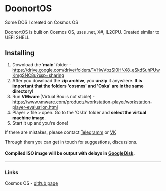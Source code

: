 # DoonortOS
Some DOS I created on Cosmos OS

DoonortOS is built on Cosmos OS, uses .net, X#, IL2CPU.
Created similar to UEFI SHELL

## Installing
1) Download the '**main**' folder - https://drive.google.com/drive/folders/1VHwVbzSI0HNX8_eSkdSuhPUwKmgSNC8u?usp=sharing
2) After you download the **zip archive**, you **unzip** it anywhere.
   **It is important that the folders 'cosmos' and 'Oska' are in the same directory!**
3) Run **VMware** (Virtual Box is not stable) - https://www.vmware.com/products/workstation-player/workstation-player-evaluation.html
4) Player > file > open. Go to the 'Oska' folder and **select the virtual machine image**.
5) Start it up and you're done!

If there are mistakes, please contact [Telegramm](https://t.me/doonxrt) or [VK](https://vk.com/shirakibaka)

Through them you can get in touch for suggestions, discussions.


#### Compiled ISO image will be output with delays in [Google Disk](https://drive.google.com/drive/folders/1VHwVbzSI0HNX8_eSkdSuhPUwKmgSNC8u?usp=sharing).
____
### Links
Cosmos OS - [github page](https://github.com/CosmosOS/Cosmos)

